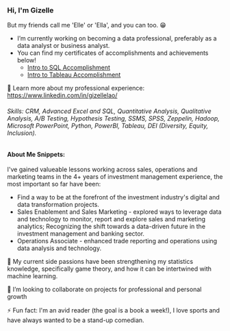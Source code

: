 ### Hi, I'm Gizelle
But my friends call me 'Elle' or 'Ella', and you can too. 😁 

* I’m currently working on becoming a data professional, preferably as a data analyst or business analyst.
* You can find my certificates of accomplishments and achievements below!
  * [Intro to SQL Accomplishment](StatementofAccomplishment-IntrotoSQL-Datacamp.pdf)
  * [Intro to Tableau Accomplishment](StatementofAccomplishment-IntrotoTableau.pdf)

:love_letter: Learn more about my professional experience: https://www.linkedin.com/in/gizellelao/ 
<h6>  Skills: CRM, Advanced Excel and SQL, Quantitative Analysis, Qualitative Analysis, A/B Testing, Hypothesis Testing, SSMS, SPSS, Zeppelin, Hadoop, Microsoft PowerPoint, Python, PowerBI, Tableau, DEI (Diversity, Equity, Inclusion). </h6>

#### About Me Snippets:
I've gained valueable lessons working across sales, operations and marketing teams in the 4+ years of investment management experience, the most important so far have been:

   * Find a way to be at the forefront of the investment industry's digital and data transformation projects.
   *  Sales Enablement and Sales Marketing - explored ways to leverage data and technology to monitor, report and explore sales and marketing analytics; Recognizing         the shift towards a data-driven future in the investment management and banking sector.
   * Operations Associate - enhanced trade reporting and operations using data analysis and technology.

🌱 My current side passions have been strengthening my statistics knowledge, specifically game theory, and how it can be intertwined with machine learning.

👯 I’m looking to collaborate on projects for professional and personal growth

⚡ Fun fact: I'm an avid reader (the goal is a book a week!), I love sports and have always wanted to be a stand-up comedian.


